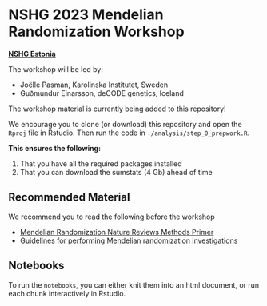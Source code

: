 # NSHG 2023 Mendelian Randomization Workshop

**[NSHG Estonia](https://nshg-pm2023.org)**

The workshop will be led by:

- Joëlle Pasman, Karolinska Institutet, Sweden
- Guðmundur Einarsson, deCODE genetics, Iceland

The workshop material is currently being added to this repository!

We encourage you to clone (or download) this repository and open the `Rproj`
file in Rstudio. Then run the code in `./analysis/step_0_prepwork.R`.

**This ensures the following:**

1) That you have all the required packages installed
2) That you can download the sumstats (4 Gb) ahead of time

## Recommended Material

We recommend you to read the following before the workshop

- [Mendelian Randomization Nature Reviews Methods Primer](https://www.nature.com/articles/s43586-021-00092-5)
- [Guidelines for performing Mendelian randomization investigations](https://www.ncbi.nlm.nih.gov/pmc/articles/PMC7384151/)

## Notebooks

To run the `notebooks`, you can either knit them into an html document, or run each chunk interactively in Rstudio.